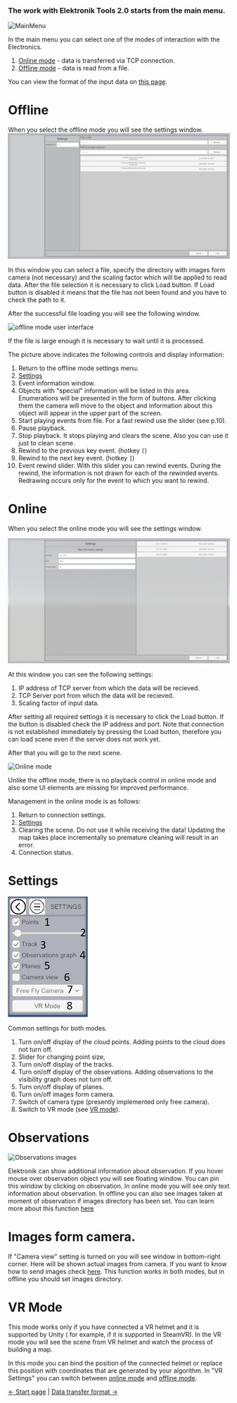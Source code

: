 ### The work with Elektronik Tools 2.0 starts from the main menu.
![MainMenu](MainMenu.png)

In the main menu you can select one of the modes of interaction with the Electronics.
1. [Online mode](#Online) - data is transferred via TCP connection.
2. [Offline mode](#Offline) - data is read from a file.

You can view the format of the input data on [this page](Data-EN.md).

# Offline

When you select the offline mode you will see the settings window.
![offline mode settings](OfflineMenu.png)

In this window you can select a file, specify the directory with images form camera (not necessary)
and the scaling factor which will be applied to read data.
After the file selection it is necessary to click Load button. 
If Load button is disabled it means that the file has not been found and you have to check the path to it.

After the successful file loading you will see the following window.

![offline mode user interface](OfflineMode.png)

If the file is large enough it is necessary to wait until it is processed.

The picture above indicates the following controls and display information:

1. Return to the offline mode settings menu.
2. [Settings](#Settings)
3. Event information window.
4. Objects with "special" information will be listed in this area. 
   Enumerations will be presented in the form of buttons. 
   After clicking them the camera will move to the object and information 
   about this object will appear in the upper part of the screen.
5. Start playing events from file. For a fast rewind use the slider (see p.10).
6. Pause playback.
7. Stop playback. It stops playing and clears the scene. Also you can use it just to clean scene.
8. Rewind to the previous key event. (hotkey `[`)
9. Rewind to the next key event. (hotkey `]`)
10. Event rewind slider. With this slider you can rewind events. 
    During the rewind, the information is not drawn for each of the rewinded events. 
    Redrawing occurs only for the event to which you want to rewind. 
    
# Online

When you select the online mode you will see the settings window.

![Online mode settings](OnlineMenu.png)

At this window you can see the following settings:

1. IP address of TCP server from which the data will be recieved.
2. TCP Server port from which the data will be recieved.
3. Scaling factor of input data.

After setting all required settings it is necessary to click the Load button.
If the button is disabled check the IP address and port. Note that connection 
is not established immediately by pressing the Load button, therefore you can load scene even if the server does not work yet.

After that you will go to the next scene.

![Online mode](OnlineMode.png)

Unlike the offline mode, there is no playback control in online mode and also some UI elements are missing for improved performance.

Management in the online mode is as follows:

1. Return to connection settings.
2. [Settings](#Settings)
3. Clearing the scene. Do not use it while receiving the data! 
   Updating the map takes place incrementally so premature cleaning will result in an error.
4. Connection status.

# Settings

![Common settings](CommonSettings.png)

Common settings for both modes.

1. Turn on/off display of the cloud points. Adding points to the cloud does not turn off.
2. Slider for changing point size,
3. Turn on/off display of the tracks.
4. Turn on/off display of the observations. Adding observations to the visibility graph does not turn off.
5. Turn on/off display of planes.
6. Turn on/off images form camera.
7. Switch of camera type (presently implemented only free camera).
11. Switch to VR mode (see [VR mode](#VR-mode)).

# Observations

![Observations images](Observations.png)

Elektronik can show additional information about observation.
If you hover mouse over observation object you will see floating window.
You can pin this window by clicking on observation.
In online mode you will see only text information about observation.
In offline you can also see images taken at moment of observation if images directory has been set.
You can learn more about this function [here](Data-EN.md#Observations)

# Images form camera.

If "Camera view" setting is turned on you will see window in bottom-right corner.
Here will be shown actual images from camera.
If you want to know how to send images check [here](Data-EN.md#Image-package).
This function works in both modes, but in offline you should set images directory.

# VR Mode
This mode works only if you have connected a VR helmet and it is supported by Unity (
for example, if it is supported in SteamVR). In the VR mode you will see the scene from VR helmet 
and watch the process of building a map.

In this mode you can bind the position of the connected helmet or replace this position with coordinates 
that are generated by your algorithm. In "VR Settings" you can switch between 
[online mode](#Оnline) and [offline mode](#Offline).

[<- Start page](Home-EN.md) | [Data transfer format ->](Data-EN.md)